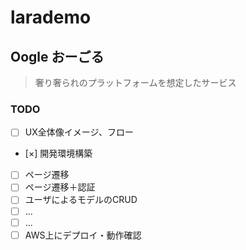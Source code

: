 # larademo
## Oogle おーごる
> 奢り奢られのプラットフォームを想定したサービス

### TODO
- [ ] UX全体像イメージ、フロー 

- [×] 開発環境構築 
- [ ] ページ遷移
- [ ] ページ遷移＋認証
- [ ] ユーザによるモデルのCRUD
- [ ] ...
- [ ] ...
- [ ] AWS上にデプロイ・動作確認
